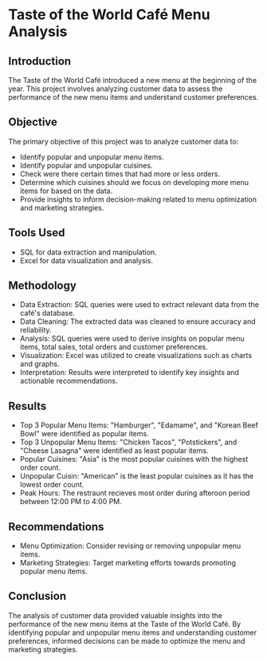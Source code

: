# Taste of the World Café Menu Analysis

## Introduction
The Taste of the World Café introduced a new menu at the beginning of the year. This project involves analyzing customer data to assess the performance of the new menu items and understand customer preferences.

## Objective
The primary objective of this project was to analyze customer data to:
- Identify popular and unpopular menu items.
- Identify popular and unpopular cuisines.
- Check were there certain times that had more or less orders.
- Determine which cuisines should we focus on developing more menu items for based on the data.
- Provide insights to inform decision-making related to menu optimization and marketing strategies.

## Tools Used
- SQL for data extraction and manipulation.
- Excel for data visualization and analysis.

## Methodology
- Data Extraction: SQL queries were used to extract relevant data from the café's database.
- Data Cleaning: The extracted data was cleaned to ensure accuracy and reliability.
- Analysis: SQL queries were used to derive insights on popular menu items, total sales, total orders and customer preferences.
- Visualization: Excel was utilized to create visualizations such as charts and graphs.
- Interpretation: Results were interpreted to identify key insights and actionable recommendations.

## Results
- Top 3 Popular Menu Items: "Hamburger", "Edamame", and "Korean Beef Bowl" were identified as popular items.
- Top 3 Unpopular Menu Items: "Chicken Tacos", "Potstickers", and "Cheese Lasagna" were identified as least popular items.
- Popular Cuisines: "Asia" is the most popular cuisines with the highest order count.
- Unpopular Cuisin: "American" is the least popular cuisines as it has the lowest order count.
- Peak Hours: The restraunt recieves most order during afteroon period between 12:00 PM to 4:00 PM.

## Recommendations
- Menu Optimization: Consider revising or removing unpopular menu items.
- Marketing Strategies: Target marketing efforts towards promoting popular menu items.

## Conclusion
The analysis of customer data provided valuable insights into the performance of the new menu items at the Taste of the World Café. By identifying popular and unpopular menu items and understanding customer preferences, informed decisions can be made to optimize the menu and marketing strategies.
